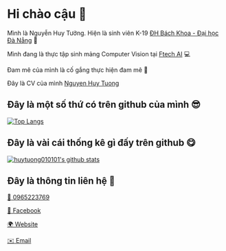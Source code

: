 # Hi chào cậu 👋

Mình là Nguyễn Huy Tưởng. Hiện là sinh viên K-19 [ĐH Bách Khoa - Đại học Đà Nẳng](http://dut.udn.vn/) 💼

Mình đang là thực tập sinh mảng Computer Vision tại [Ftech AI](https://ftech.ai/) 💻

Đam mê của mình là cố gắng thực hiện đam mê 💖

Đây là CV của mình [Nguyen Huy Tuong](https://nguyenhuytuong.codes/)
## Đây là một số thứ có trên github của mình 😎
[![Top Langs](https://github-readme-stats.vercel.app/api/top-langs/?username=huytuong010101&layout=compact)](#)
## Đây là vài cái thống kê gì đấy trên github 😋
[![huytuong010101's github stats](https://github-readme-stats.vercel.app/api?username=huytuong010101&show_icons=true&theme=default)](https://github.com/huytuong010101/)
## Đây là thông tin liên hệ 📣
[📱 0965223769](https://tel:+84965223769)

[📘 Facebook](https://www.facebook.con/huytuong010101)

[🌍 Website](https://nguyenhuytuong.codes/)

[✉️ Email](mailto:huytuong010101@gmail.com)
